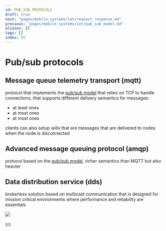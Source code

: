 ```yaml
---
id: PUB_SUB_PROTOCOLS
draft: true
next: "pages/mobile_systems/iot/request_response.md"
previous: "pages/mobile_systems/iot/pub_sub_model.md"
aliases: []
tags: []
index: 55
---
```


# Pub/sub protocols
## Message queue telemetry transport (mqtt)

protocol that implements the [pub/sub model](pages/mobile_systems/iot/pub_sub_model.md) that relies on TCP to handle connections, that supports different delivery semantics for messages:

- at least ones
- at most ones
- at most ones

clients can also setup wills that are messages that are delivered to nodes when the node is disconnected

## Advanced message queuing protocol (amqp)

protocol based on the [pub/sub model](pages/mobile_systems/iot/pub_sub_model.md), richer semantics than MQTT but also heavier

## Data distribution service (dds)

brokerless solution based on multicast communication that is designed for mission critical environments where performance and reliability are essentials

![](assets/mobile_systems/Pasted%20image%2020240615103454.png)

[<](pages/mobile_systems/iot/pub_sub_model.md)[>](pages/mobile_systems/iot/request_response.md)
